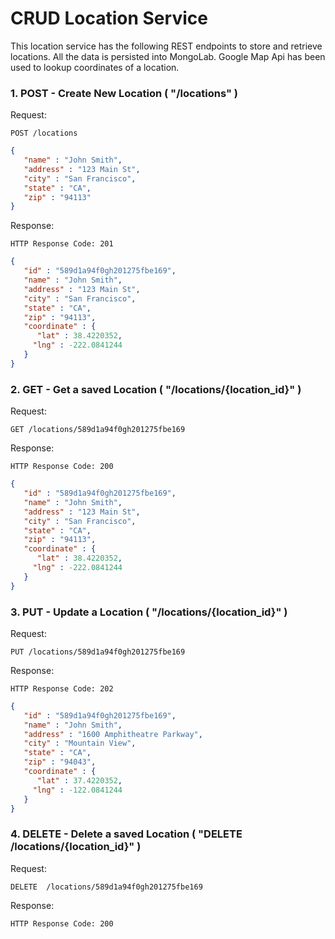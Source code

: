 # CRUD Location Service

This location service has the following REST endpoints to store and retrieve locations. All the data is persisted into MongoLab.
Google Map Api has been used to lookup coordinates of a location.

### 1. POST - Create New Location ( "/locations" )
Request:
```http
POST /locations
```
```json
{
   "name" : "John Smith",
   "address" : "123 Main St",
   "city" : "San Francisco",
   "state" : "CA",
   "zip" : "94113"
}
```
Response:
```http
HTTP Response Code: 201
```
```json
{
   "id" : "589d1a94f0gh201275fbe169",
   "name" : "John Smith",
   "address" : "123 Main St",
   "city" : "San Francisco",
   "state" : "CA",
   "zip" : "94113",
   "coordinate" : { 
      "lat" : 38.4220352,
     "lng" : -222.0841244
   }
}
```
### 2. GET - Get a saved Location ( "/locations/{location_id}" )
Request:
```http
GET /locations/589d1a94f0gh201275fbe169
```

Response:
```http
HTTP Response Code: 200
```
```json
{
   "id" : "589d1a94f0gh201275fbe169",
   "name" : "John Smith",
   "address" : "123 Main St",
   "city" : "San Francisco",
   "state" : "CA",
   "zip" : "94113",
   "coordinate" : { 
      "lat" : 38.4220352,
     "lng" : -222.0841244
   }
}
```
### 3. PUT - Update a Location ( "/locations/{location_id}" )
Request:
```http
PUT /locations/589d1a94f0gh201275fbe169
```
Response:
```http
HTTP Response Code: 202
```
```json
{
   "id" : "589d1a94f0gh201275fbe169",
   "name" : "John Smith",
   "address" : "1600 Amphitheatre Parkway",
   "city" : "Mountain View",
   "state" : "CA",
   "zip" : "94043",
   "coordinate" : { 
      "lat" : 37.4220352,
     "lng" : -122.0841244
   }
}
```
### 4. DELETE - Delete a saved Location ( "DELETE /locations/{location_id}" )
Request:
```http
DELETE  /locations/589d1a94f0gh201275fbe169
```
Response:
```http
HTTP Response Code: 200
```
